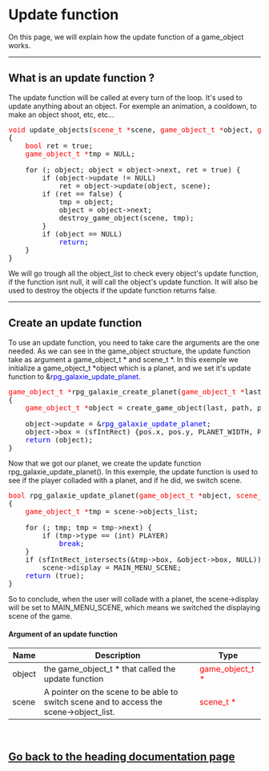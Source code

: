 <h1>Update function</h1>
<p>On this page, we will explain how the update function of a game_object works.</p>
<hr class="major">
<h2>What is an update function ?</h2>
<p>The update function will be called at every turn of the loop. It's used to update anything about an object. For exemple an animation, a cooldown, to make an object shoot, etc, etc...</p>
<pre><font color="red">void</font> update_objects(<font color="red">scene_t *</font>scene, <font color="red">game_object_t *</font>object, <font color="red">game_t *</font>game)
{
	<font color="red">bool</font> ret = true;
	<font color="red">game_object_t *</font>tmp = NULL;<br>
	for (; object; object = object->next, ret = true) {
		if (object->update != NULL)
			ret = object->update(object, scene);
		if (ret == false) {
			tmp = object;
			object = object->next;
			destroy_game_object(scene, tmp);
		}
		if (object == NULL)
			<font color="blue">return</font>;
	}
}</pre>
<p>We will go trough all the object_list to check every object's update function, if the function isnt null, it will call the object's update function. It will also be used to destroy the objects if the update function returns false.</p>
<hr class="major">
<h2>Create an update function</h2>
<p>To use an update function, you need to take care the arguments are the one needed. As we can see in the game_object structure, the update function take as argument a  game_object_t * and scene_t *. In this exemple we initialize a  game_object_t *object which is a planet, and we set it's update function to &<font color="blue">rpg_galaxie_update_planet.</font></p>
<pre><font color="red">game_object_t *</font>rpg_galaxie_create_planet(<font color="red">game_object_t *</font>last, <font color="red">char *</font>path, <font color="red">sfVector2f </font>pos)
{
	<font color="red">game_object_t *</font>object = create_game_object(last, path, pos, PLANET);<br>
	object->update = &<font color="blue">rpg_galaxie_update_planet</font>;
	object->box = (sfIntRect) {pos.x, pos.y, PLANET_WIDTH, PLANET_HEIGHT};
	<font color="blue">return</font> (object);
}</pre>
<p>Now that we got our planet, we create the update function rpg_galaxie_update_planet(). In this exemple, the update function is used to see if the player colladed with a planet, and if he did, we switch scene.</p>
<pre><font color="red">bool</font> rpg_galaxie_update_planet(<font color="red">game_object_t *</font>object, <font color="red">scene_t *</font>scene)
{
	<font color="red">game_object_t *</font>tmp = scene->objects_list;<br>
	for (; tmp; tmp = tmp->next) {
		if (tmp->type == (int) PLAYER)
			<font color="blue">break</font>;
	}
	if (sfIntRect_intersects(&tmp->box, &object->box, NULL))
		scene->display = MAIN_MENU_SCENE;
	<font color="blue">return</font> (true);
}</pre>
<p>So to conclude, when the user will collade with a planet, the scene->display will be set to MAIN_MENU_SCENE, which means we switched the displaying scene of the game.</p>
<h4>Argument of an update function</h4>
<table>
	<thead>
		<tr>
			<th>Name</th>
			<th>Description</th>
			<th>Type</th>
		</tr>
	</thead>
	<tbody>
		<tr>
			<td>object</td>
			<td>the game_object_t * that called the update function</td>
			<td><font color="red">game_object_t *</td></font>
		</tr>
		<tr>
			<td>scene</td>
			<td>A pointer on the scene to be able to switch scene and to access the scene->object_list.</td>
			<td><font color="red">scene_t *</td></font>
		</tr>
	</tbody>
</table>
<br><a href="../dev_doc.md"><h2>Go back to the heading documentation page</h2></a>
